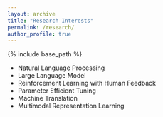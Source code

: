 ```yaml
---
layout: archive
title: "Research Interests"
permalink: /research/
author_profile: true
---
```


{% include base_path %}

* Natural Language Processing
* Large Language Model
* Reinforcement Learning with Human Feedback
* Parameter Efficient Tuning
* Machine Translation
* Multimodal Representation Learning


